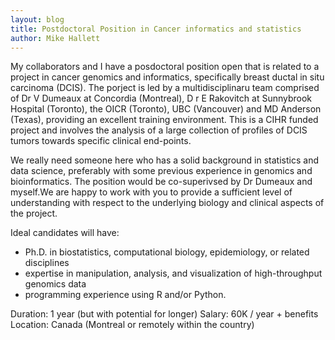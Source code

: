 ```yaml
---
layout: blog
title: Postdoctoral Position in Cancer informatics and statistics 
author: Mike Hallett
---
```



My collaborators and I have a posdoctoral position open that is related to a project in cancer genomics and informatics, specifically breast
ductal in situ carcinoma (DCIS). 
The porject is led by a multidisciplinaru team  comprised of Dr V Dumeaux at Concordia (Montreal), D
r E Rakovitch at Sunnybrook Hospital (Toronto), 
the OICR (Toronto), UBC (Vancouver) and MD Anderson (Texas), providing an excellent training environment.
This is a CIHR funded project and involves the analysis of a large collection of 
profiles of DCIS tumors towards specific clinical end-points. 

We really need someone here who has a solid background in statistics and data science, preferably with some previous experience in genomics and bioinformatics. 
The position would be co-superivsed by Dr Dumeaux and myself.We are happy to work with you to provide a sufficient level of understanding with respect to the underlying biology and clinical aspects of the project.

Ideal candidates will have:
- Ph.D. in biostatistics, computational biology, epidemiology, or related disciplines
- expertise in manipulation, analysis, and visualization of high-throughput genomics data
- programming experience using R and/or Python.

Duration: 1 year (but with potential for longer)
Salary: 60K / year + benefits
Location: Canada (Montreal or remotely within the country)
